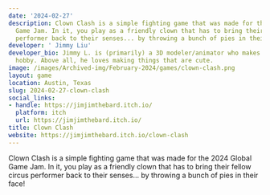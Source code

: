 ```yaml
---
date: '2024-02-27'
description: Clown Clash is a simple fighting game that was made for the 2024 Global
  Game Jam. In it, you play as a friendly clown that has to bring their fellow circus
  performer back to their senses... by throwing a bunch of pies in their face!
developer: ' Jimmy Liu'
developer_bio: Jimmy L. is (primarily) a 3D modeler/animator who makes games as a
  hobby. Above all, he loves making things that are cute.
image: /images/Archived-img/February-2024/games/clown-clash.png
layout: game
location: Austin, Texas
slug: 2024-02-27-clown-clash
social_links:
- handle: https://jimjimthebard.itch.io/
  platform: itch
  url: https://jimjimthebard.itch.io/
title: Clown Clash
website: https://jimjimthebard.itch.io/clown-clash
---
```


Clown Clash is a simple fighting game that was made for the 2024 Global Game Jam. In it, you play as a friendly clown that has to bring their fellow circus performer back to their senses... by throwing a bunch of pies in their face!